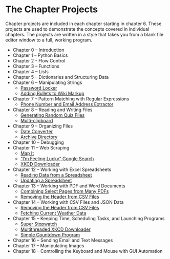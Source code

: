 # The Chapter Projects

Chapter projects are included in each chapter starting in chapter 6. These projects are used to demonstrate the concepts covered in individual chapters. The projects are written in a style that takes you from a blank file editor window to a full, working program. 

* Chapter 0 – Introduction
* Chapter 1 – Python Basics
* Chapter 2 - Flow Control
* Chapter 3 – Functions
* Chapter 4 – Lists
* Chapter 5 – Dictionaries and Structuring Data
* Chapter 6 – Manipulating Strings
    - [Password Locker](./password_locker/)
    - [Adding Bullets to Wiki Markup](./bullet_point_adder/)
* Chapter 7 – Pattern Matching with Regular Expressions
    - [Phone Number and Email Address Extractor](./phone_email_extractor/)
* Chapter 8 – Reading and Writing Files
    - [Generating Random Quiz Files](./quiz_generator/)
    - [Multi-clipboard](./multiclipboard/)
* Chapter 9 – Organizing Files
    - [Date Converter](./date_converter/)
    - [Archive Directory](./archive_directory/)
* Chapter 10 – Debugging
* Chapter 11 – Web Scraping
    - [Map It](./map_it/)
    - [“I’m Feeling Lucky” Google Search](./lucky/)
    - [XKCD Downloader](./xkcd_downloader/)
* Chapter 12 – Working with Excel Spreadsheets
    - [Reading Data from a Spreadsheet](./reading_excel_data/)
    - [Updating a Spreadsheet](./updating_spreadsheet/)
* Chapter 13 – Working with PDF and Word Documents
    - [Combining Select Pages from Many PDFs](./combine_pdfs/)
    - [Removing the Header from CSV Files](./remove_csv_header/)
* Chapter 14 – Working with CSV Files and JSON Data
    - [Removing the Header from CSV Files](./remove_csv_header/)
    - [Fetching Current Weather Data](./weather_forecast/)
* Chapter 15 – Keeping Time, Scheduling Tasks, and Launching Programs
    - [Super Stopwatch](./stopwatch/)
    - [Multithreaded XKCD Downloader](./multithreaded_xkcd_downloader/)
    - [Simple Countdown Program](./simple_countdown/)
* Chapter 16 – Sending Email and Text Messages
* Chapter 17 – Manipulating Images
* Chapter 18 – Controlling the Keyboard and Mouse with GUI Automation
